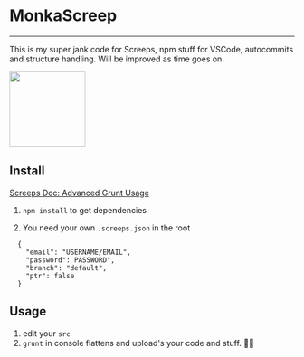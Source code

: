 # MonkaScreep
--- 

This is my super jank code for Screeps, npm stuff for VSCode, autocommits and structure handling. Will be improved as time goes on.  

<IMG src='https://i.redd.it/wg5hpiv0whf01.jpg' style='width:134px'>


## Install
[Screeps Doc: Advanced Grunt Usage ](https://docs.screeps.com/contributed/advanced_grunt.html)

1. `npm install` to get dependencies

2. You need your own `.screeps.json` in the root

```
  {
    "email": "USERNAME/EMAIL",
    "password": PASSWORD",
    "branch": "default",
    "ptr": false
  }
```


## Usage

1. edit your `src`
2. `grunt` in console flattens and upload's your code and stuff. 🤷‍♀️


